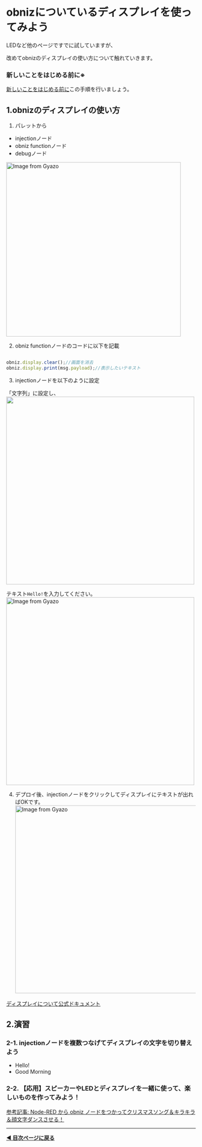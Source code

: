 # obnizについているディスプレイを使ってみよう

LEDなど他のページですでに試していますが、

改めてobnizのディスプレイの使い方について触れていきます。


### **新しいことをはじめる前に※**  

[新しいことをはじめる前に](../before-start.md)この手順を行いましょう。


## 1.obnizのディスプレイの使い方

1. パレットから

- injectionノード
- obniz functionノード
- debugノード

<a href="https://gyazo.com/7fa3c7aa64ed04f781179a09fd38c255"><img src="https://i.gyazo.com/7fa3c7aa64ed04f781179a09fd38c255.png" alt="Image from Gyazo" width="464"/></a>

2. obniz functionノードのコードに以下を記載

```javascript

obniz.display.clear();//画面を消去
obniz.display.print(msg.payload);//表示したいテキスト

```

3. injectionノードを以下のように設定

「文字列」に設定し、
<img src="https://i.gyazo.com/55b213766fe04898d7926cc85d7738d3.png" width="500">

テキスト`Hello!`を入力してください。
<a href="https://gyazo.com/31c4c8e6af60165ba8017d2a9ade296b"><img src="https://i.gyazo.com/31c4c8e6af60165ba8017d2a9ade296b.png" alt="Image from Gyazo" width="500"/></a>

4. デプロイ後、injectionノードをクリックしてディスプレイにテキストが出ればOKです。
<a href="https://gyazo.com/03c351fabc467739a062d523f9a2622d"><img src="https://i.gyazo.com/03c351fabc467739a062d523f9a2622d.jpg" alt="Image from Gyazo" width="500"/></a>


[ディスプレイについて公式ドキュメント](https://docs.obniz.com/ja/reference/common/display#%E6%8F%8F%E7%94%BB%E9%96%A2%E6%95%B0)


## 2.演習

### 2-1. injectionノードを複数つなげてディスプレイの文字を切り替えよう
- Hello!
- Good Morning

### 2-2. 【応用】スピーカーやLEDとディスプレイを一緒に使って、楽しいものを作ってみよう！

[参考記事: Node-RED から obniz ノードをつかってクリスマスソング＆キラキラ＆顔文字ダンスさせる！](https://qiita.com/tseigo/items/56c78be82b6276825ca6)


---

**[◀ 目次ページに戻る](../readme.md)**